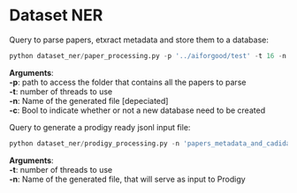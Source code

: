 # Dataset NER

Query to parse papers, etxract metadata and store them to a database:

```python
python dataset_ner/paper_processing.py -p '../aiforgood/test' -t 16 -n 'papers_metadata_and_cadidates.jsonl' -c False
```

**Arguments**:<br/>
**-p**: path to access the folder that contains all the papers to parse<br/>
**-t**: number of threads to use<br/>
**-n**: Name of the generated file [depeciated]<br/>
**-c**: Bool to indicate whether or not a new database need to be created<br/>

Query to generate a prodigy ready jsonl input file:

```python
python dataset_ner/prodigy_processing.py -n 'papers_metadata_and_cadidates.jsonl' -t 16
```

**Arguments**:<br/>
**-t**: number of threads to use<br/>
**-n**: Name of the generated file, that will serve as input to Prodigy<br/>



